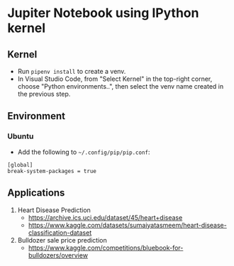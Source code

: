 # Jupiter Notebook using IPython kernel

## Kernel

- Run `pipenv install` to create a venv.
- In Visual Studio Code, from "Select Kernel" in the top-right corner, choose "Python environments..", then select the venv name created in the previous step.

## Environment

### Ubuntu

- Add the following to `~/.config/pip/pip.conf`:

```
[global]
break-system-packages = true
```

## Applications

1. Heart Disease Prediction
   - https://archive.ics.uci.edu/dataset/45/heart+disease
   - https://www.kaggle.com/datasets/sumaiyatasmeem/heart-disease-classification-dataset
2. Bulldozer sale price prediction
   - https://www.kaggle.com/competitions/bluebook-for-bulldozers/overview
